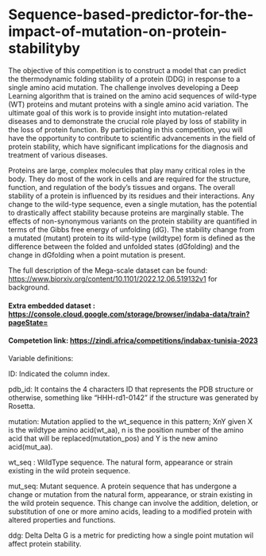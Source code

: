 # Sequence-based-predictor-for-the-impact-of-mutation-on-protein-stabilityby


The objective of this competition is to construct a model that can predict the thermodynamic folding stability of a protein (DDG) in response to a single amino acid mutation. The challenge involves developing a Deep Learning algorithm that is trained on the amino acid sequences of wild-type (WT) proteins and mutant proteins with a single amino acid variation. The ultimate goal of this work is to provide insight into mutation-related diseases and to demonstrate the crucial role played by loss of stability in the loss of protein function. By participating in this competition, you will have the opportunity to contribute to scientific advancements in the field of protein stability, which have significant implications for the diagnosis and treatment of various diseases.

Proteins are large, complex molecules that play many critical roles in the body. They do most of the work in cells and are required for the structure, function, and regulation of the body’s tissues and organs. The overall stability of a protein is influenced by its residues and their interactions. Any change to the wild-type sequence, even a single mutation, has the potential to drastically affect stability because proteins are marginally stable. The effects of non-synonymous variants on the protein stability are quantified in terms of the Gibbs free energy of unfolding (dG). The stability change from a mutated (mutant) protein to its wild-type (wildtype) form is defined as the difference between the folded and unfolded states (dGfolding) and the change in dGfolding when a point mutation is present.

The full description of the Mega-scale dataset can be found: https://www.biorxiv.org/content/10.1101/2022.12.06.519132v1 for background.

#### Extra embedded dataset : https://console.cloud.google.com/storage/browser/indaba-data/train?pageState=
#### Competetion link: https://zindi.africa/competitions/indabax-tunisia-2023

Variable definitions:

ID: Indicated the column index.

pdb_id: It contains the 4 characters ID that represents the PDB structure or otherwise, something like “HHH-rd1-0142” if the structure was generated by Rosetta.

mutation: Mutation applied to the wt_sequence in this pattern; XnY given X is the wildtype amino acid(wt_aa), n is the position number of the amino acid that will be replaced(mutation_pos) and Y is the new amino acid(mut_aa).

wt_seq : WildType sequence. The natural form, appearance or strain existing in the wild protein sequence.

mut_seq: Mutant sequence. A protein sequence that has undergone a change or mutation from the natural form, appearance, or strain existing in the wild protein sequence. This change can involve the addition, deletion, or substitution of one or more amino acids, leading to a modified protein with altered properties and functions.

ddg: Delta Delta G is a metric for predicting how a single point mutation wil affect protein stability.
